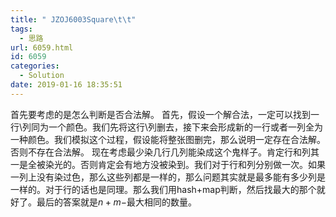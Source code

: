 ```yaml
---
title: " JZOJ6003Square\t\t"
tags:
  - 思路
url: 6059.html
id: 6059
categories:
  - Solution
date: 2019-01-16 18:35:51
---
```


首先要考虑的是怎么判断是否合法解。 首先，假设一个解合法，一定可以找到一行\\列同为一个颜色。我们先将这行\\列删去，接下来会形成新的一行或者一列全为一种颜色。我们模拟这个过程，假设能将整张图删完，那么说明一定存在合法解。否则不存在合法解。 现在考虑最少染几行几列能染成这个鬼样子。肯定行和列其一是全被染光的。否则肯定会有地方没被染到。我们对于行和列分别做一次。如果一列上没有染过色，那么这些列都是一样的，那么问题其实就是最多能有多少列是一样的。对于行的话也是同理。那么我们用hash+map判断，然后找最大的那个就好了。最后的答案就是$n+m-$最大相同的数量。